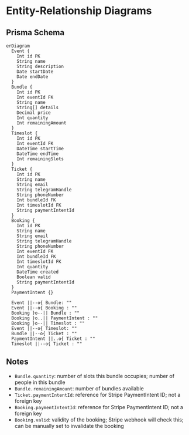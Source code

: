 # Entity-Relationship Diagrams

## Prisma Schema

```mermaid
erDiagram
  Event {
    Int id PK
    String name
    String description
    Date startDate
    Date endDate
  }
  Bundle {
    Int id PK
    Int eventId FK
    String name
    String[] details
    Decimal price
    Int quantity
    Int remainingAmount
  }
  Timeslot {
    Int id PK
    Int eventId FK
    DateTime startTime
    DateTime endTime
    Int remainingSlots
  }
  Ticket {
    Int id PK
    String name
    String email
    String telegramHandle
    String phoneNumber
    Int bundleId FK
    Int timeslotId FK
    String paymentIntentId
  }
  Booking {
    Int id PK
    String name
    String email
    String telegramHandle
    String phoneNumber
    Int eventId FK
    Int bundleId FK
    Int timeslotId FK
    Int quantity
    DateTime created
    Boolean valid
    String paymentIntentId
  }
  PaymentIntent {}

  Event ||--o{ Bundle: ""
  Event ||--o{ Booking : ""
  Booking }o--|| Bundle : ""
  Booking }o..|| PaymentIntent : ""
  Booking }o--|| Timeslot : ""
  Event ||--o{ Timeslot: ""
  Bundle ||--o{ Ticket : ""
  PaymentIntent ||..o{ Ticket : ""
  Timeslot ||--o{ Ticket : ""
```

## Notes

- `Bundle.quantity`: number of slots this bundle occupies; number of people in this bundle
- `Bundle.remainingAmount`: number of bundles available
- `Ticket.paymentIntentId`: reference for Stripe PaymentIntent ID; not a foreign key
- `Booking.paymentIntentId`: reference for Stripe PaymentIntent ID; not a foreign key
- `Booking.valid`: validity of the booking; Stripe webhook will check this; can be manually set to invalidate the booking
